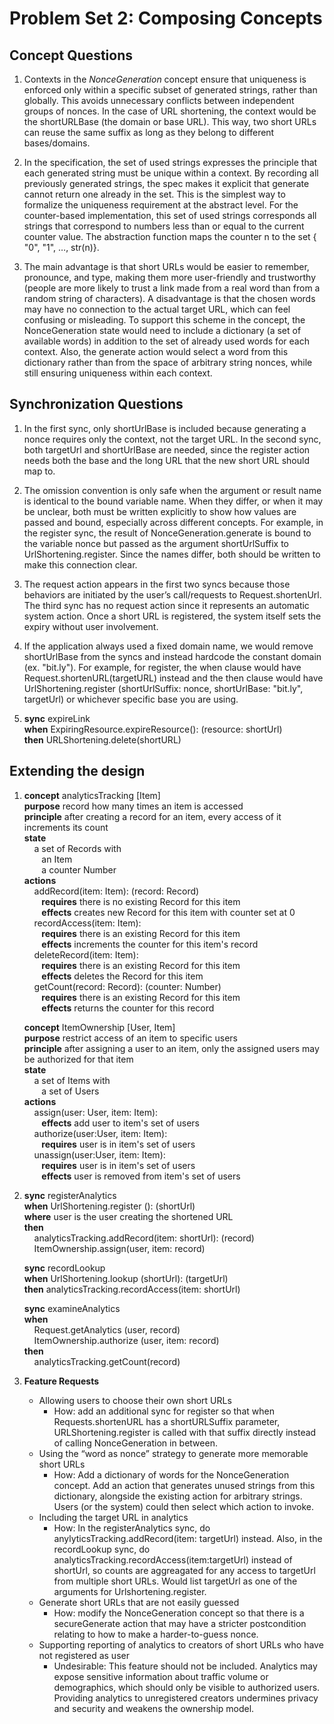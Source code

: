 # Problem Set 2: Composing Concepts
## Concept Questions
1. Contexts in the *NonceGeneration* concept ensure that uniqueness is enforced only within a specific subset of generated strings, rather than globally. This avoids unnecessary conflicts between independent groups of nonces. In the case of URL shortening, the context would be the shortURLBase (the domain or base URL). This way, two short URLs can reuse the same suffix as long as they belong to different bases/domains.

2. In the specification, the set of used strings expresses the principle that each generated string must be unique within a context. By recording all previously generated strings, the spec makes it explicit that generate cannot return one already in the set. This is the simplest way to formalize the uniqueness requirement at the abstract level. For the counter-based implementation, this set of used strings corresponds all strings that correspond to numbers less than or equal to the current counter value. The abstraction function maps the counter n to the set { "0", "1", …, str(n)}.

3. The main advantage is that short URLs would be easier to remember, pronounce, and type, making them more user-friendly and trustworthy (people are more likely to trust a link made from a real word than from a random string of characters). A disadvantage is that the chosen words may have no connection to the actual target URL, which can feel confusing or misleading. To support this scheme in the concept, the NonceGeneration state would need to include a dictionary (a set of available words) in addition to the set of already used words for each context. Also, the generate action would select a word from this dictionary rather than from the space of arbitrary string nonces, while still ensuring uniqueness within each context.

## Synchronization Questions
1. In the first sync, only shortUrlBase is included because generating a nonce requires only the context, not the target URL. In the second sync, both targetUrl and shortUrlBase are needed, since the register action needs both the base and the long URL that the new short URL should map to.

2. The omission convention is only safe when the argument or result name is identical to the bound variable name. When they differ, or when it may be unclear, both must be written explicitly to show how values are passed and bound, especially across different concepts. For example, in the register sync, the result of NonceGeneration.generate is bound to the variable nonce but passed as the argument shortUrlSuffix to UrlShortening.register. Since the names differ, both should be written to make this connection clear.

3. The request action appears in the first two syncs because those behaviors are initiated by the user’s call/requests to Request.shortenUrl. The third sync has no request action since it represents an automatic system action. Once a short URL is registered, the system itself sets the expiry without user involvement.

4. If the application always used a fixed domain name, we would remove shortUrlBase from the syncs and instead hardcode the constant domain (ex. "bit.ly"). For example, for register, the when clause would have Request.shortenURL(targetURL) instead and the then clause would have UrlShortening.register (shortUrlSuffix: nonce, shortUrlBase: "bit.ly", targetUrl) or whichever specific base you are using.

5.   **sync**  expireLink<br>
     **when**  ExpiringResource.expireResource(): (resource: shortUrl) <br>
     **then**  URLShortening.delete(shortURL)

## Extending the design
1. **concept** analyticsTracking [Item] <br>
     **purpose** record how many times an item is accessed <br>
     **principle** after creating a record for an item, every access of it increments its count <br>
     **state** <br>
     &nbsp;&nbsp;&nbsp;
     a set of Records with <br>
     &nbsp;&nbsp;&nbsp;&nbsp;&nbsp;&nbsp;
     an Item <br>
     &nbsp;&nbsp;&nbsp;&nbsp;&nbsp;&nbsp;
     a counter Number <br>
     **actions** <br>
     &nbsp;&nbsp;&nbsp;
    addRecord(item: Item): (record: Record)<br>
    &nbsp;&nbsp;&nbsp;&nbsp;&nbsp;&nbsp;
    **requires** there is no existing Record for this item <br>
    &nbsp;&nbsp;&nbsp;&nbsp;&nbsp;&nbsp;
    **effects** creates new Record for this item with counter set at 0<br>
    &nbsp;&nbsp;&nbsp;
    recordAccess(item: Item):<br>
    &nbsp;&nbsp;&nbsp;&nbsp;&nbsp;&nbsp;
    **requires** there is an existing Record for this item <br>
    &nbsp;&nbsp;&nbsp;&nbsp;&nbsp;&nbsp;
    **effects** increments the counter for this item's record<br>
    &nbsp;&nbsp;&nbsp;
    deleteRecord(item: Item):<br>
    &nbsp;&nbsp;&nbsp;&nbsp;&nbsp;&nbsp;
    **requires** there is an existing Record for this item <br>
    &nbsp;&nbsp;&nbsp;&nbsp;&nbsp;&nbsp;
    **effects** deletes the Record for this item<br>
    &nbsp;&nbsp;&nbsp;
    getCount(record: Record): (counter: Number)<br>
    &nbsp;&nbsp;&nbsp;&nbsp;&nbsp;&nbsp;
    **requires** there is an existing Record for this item <br>
    &nbsp;&nbsp;&nbsp;&nbsp;&nbsp;&nbsp;
    **effects** returns the counter for this record<br>

    **concept** ItemOwnership [User, Item] <br>
     **purpose** restrict access of an item to specific users <br>
     **principle** after assigning a user to an item, only the assigned users may be authorized for that item<br>
     **state** <br>
     &nbsp;&nbsp;&nbsp;
     a set of Items with <br>
     &nbsp;&nbsp;&nbsp;&nbsp;&nbsp;&nbsp;
     a set of Users <br>
     **actions** <br>
     &nbsp;&nbsp;&nbsp;
    assign(user: User, item: Item): <br>
    &nbsp;&nbsp;&nbsp;&nbsp;&nbsp;&nbsp;
    **effects** add user to item's set of users<br>
    &nbsp;&nbsp;&nbsp;
    authorize(user:User, item: Item): <br>
    &nbsp;&nbsp;&nbsp;&nbsp;&nbsp;&nbsp;
    **requires** user is in item's set of users <br>
    &nbsp;&nbsp;&nbsp;
    unassign(user:User, item: Item): <br>
    &nbsp;&nbsp;&nbsp;&nbsp;&nbsp;&nbsp;
    **requires** user is in item's set of users <br>
        &nbsp;&nbsp;&nbsp;&nbsp;&nbsp;&nbsp;
    **effects** user is removed from item's set of users <br>
2.   **sync**  registerAnalytics<br>
     **when**
     UrlShortening.register (): (shortUrl) <br>
     **where** user is the user creating the shortened URL<br>
     **then** <br>
     &nbsp;&nbsp;&nbsp;
     analyticsTracking.addRecord(item: shortUrl): (record)<br>
     &nbsp;&nbsp;&nbsp; ItemOwnership.assign(user, item: record)<br>

      **sync**  recordLookup<br>
     **when** UrlShortening.lookup (shortUrl): (targetUrl) <br>
     **then** analyticsTracking.recordAccess(item: shortUrl)

      **sync**  examineAnalytics<br>
     **when**<br>
     &nbsp;&nbsp;&nbsp;
     Request.getAnalytics (user, record)<br>
     &nbsp;&nbsp;&nbsp;
     ItemOwnership.authorize (user, item: record) <br>
     **then** <br>
     &nbsp;&nbsp;&nbsp;
     analyticsTracking.getCount(record)
3. **Feature Requests**
    - Allowing users to choose their own short URLs
        - How: add an additional sync for register so that when Requests.shortenURL has a shortURLSuffix parameter, URLShortening.register is called with that suffix directly instead of calling NonceGeneration in between.
    - Using the “word as nonce” strategy to generate more memorable short URLs
        - How: Add a dictionary of words for the NonceGeneration concept. Add an action that generates unused strings from this dictionary, alongside the existing action for arbitrary strings. Users (or the system) could then select which action to invoke.
    - Including the target URL in analytics
        - How: In the registerAnalytics sync, do anylyticsTracking.addRecord(item: targetUrl) instead. Also, in the recordLookup sync, do analyticsTracking.recordAccess(item:targetUrl) instead of shortUrl, so counts are aggreagated for any access to targetUrl from multiple short URLs. Would list targetUrl as one of the arguments for Urlshortening.register.
    - Generate short URLs that are not easily guessed
        - How: modify the NonceGeneration concept so that there is a secureGenerate action that may have a stricter postcondition relating to how to make a harder-to-guess nonce.
    - Supporting reporting of analytics to creators of short URLs who have not registered as user
        - Undesirable: This feature should not be included. Analytics may expose sensitive information about traffic volume or demographics, which should only be visible to authorized users. Providing analytics to unregistered creators undermines privacy and security and weakens the ownership model.
